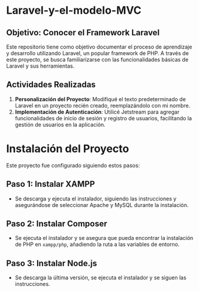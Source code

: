 # Laravel-y-el-modelo-MVC
## Objetivo: Conocer el Framework Laravel

Este repositorio tiene como objetivo documentar el proceso de aprendizaje y desarrollo utilizando Laravel, un popular framework de PHP. A través de este proyecto, se busca familiarizarse con las funcionalidades básicas de Laravel y sus herramientas.

## Actividades Realizadas

1. **Personalización del Proyecto**: Modifiqué el texto predeterminado de Laravel en un proyecto recién creado, reemplazándolo con mi nombre.
2. **Implementación de Autenticación**: Utilicé Jetstream para agregar funcionalidades de inicio de sesión y registro de usuarios, facilitando la gestión de usuarios en la aplicación.


# Instalación del Proyecto

Este proyecto fue configurado siguiendo estos pasos:

## Paso 1: Instalar XAMPP

- Se descarga y ejecuta el instalador, siguiendo las instrucciones y asegurándose de seleccionar Apache y MySQL durante la instalación.

## Paso 2: Instalar Composer

- Se ejecuta el instalador y se asegura que pueda encontrar la instalación de PHP en `xampp/php`, añadiendo la ruta a las variables de entorno.

## Paso 3: Instalar Node.js

- Se descarga la última versión, se ejecuta el instalador y se siguen las instrucciones.


